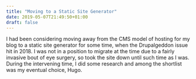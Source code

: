 ```yaml
---
title: "Moving to a Static Site Generator"
date: 2019-05-07T21:49:50+01:00
draft: false
---
```


I had been considering moving away from the CMS model of hosting for my blog to a static site generator for some time, when the Drupalgeddon issue hit in 2018. I was not in a position to migrate at the time due to a fairly invasive bout of eye surgery, so took the site down until such time as I was. During the intervening time, I did some research and among the shortlist was my eventual choice, Hugo.


